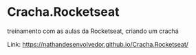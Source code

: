 # Cracha.Rocketseat
treinamento com as aulas da Rocketseat, criando um crachá

Link: https://nathandesenvolvedor.github.io/Cracha.Rocketseat/
